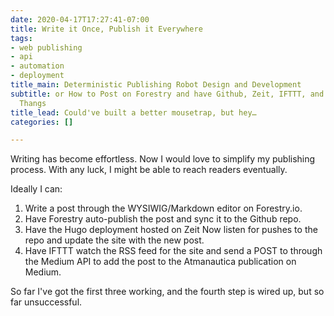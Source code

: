 ```yaml
---
date: 2020-04-17T17:27:41-07:00
title: Write it Once, Publish it Everywhere
tags:
- web publishing
- api
- automation
- deployment
title_main: Deterministic Publishing Robot Design and Development
subtitle: or How to Post on Forestry and have Github, Zeit, IFTTT, and Medium Do Their
  Thangs
title_lead: Could've built a better mousetrap, but hey…
categories: []

---
```

Writing has become effortless. Now I would love to simplify my publishing process. With any luck, I might be able to reach readers eventually.

Ideally I can:

1. Write a post through the WYSIWIG/Markdown editor on Forestry.io.
2. Have Forestry auto-publish the post and sync it to the Github repo.
3. Have the Hugo deployment hosted on Zeit Now listen for pushes to the repo and update the site with the new post.
4. Have IFTTT watch the RSS feed for the site and send a POST to through the Medium API to add the post to the Atmanautica publication on Medium.

So far I've got the first three working, and the fourth step is wired up, but so far unsuccessful.